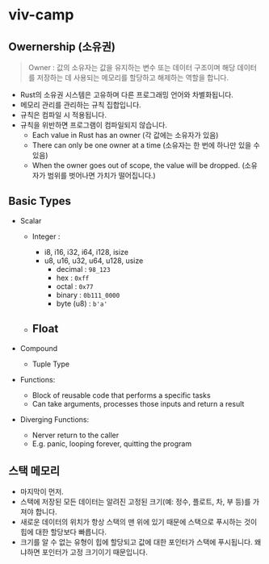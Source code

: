﻿# viv-camp

## Owernership (소유권)

> Owner : 값의 소유자는 값을 유지하는 변수 또는 데이터 구조이며 해당 데이터를 저장하는 데 사용되는 메모리를 할당하고 해제하는 역할을 합니다.

- Rust의 소유권 시스템은 고유하며 다른 프로그래밍 언어와 차별화됩니다.
- 메모리 관리를 관리하는 규칙 집합입니다.
- 규칙은 컴파일 시 적용됩니다.
- 규칙을 위반하면 프로그램이 컴파일되지 않습니다.
    - Each value in Rust has an owner (각 값에는 소유자가 있음)
    - There can only be one owner at a time (소유자는 한 번에 하나만 있을 수 있음)
    - When the owner goes out of scope, the value will be dropped. (소유자가 범위를 벗어나면 가치가 떨어집니다.)

## Basic Types

- Scalar
    - Integer :
        - i8, i16, i32, i64, i128, isize
        - u8, u16, u32, u64, u128, usize
            - decimal : `98_123`
            - hex : `0xff`
            - octal : `0x77`
            - binary : `0b111_0000`
            - byte (u8) : `b'a'`

    - Float
      - 
- Compound
    - Tuple Type
- Functions:
    - Block of reusable code that performs a specific tasks
    - Can take arguments, processes those inputs and return a result

- Diverging Functions:
    - Nerver return to the caller
    - E.g. panic, looping forever, quitting the program

## 스택 메모리

- 마지막이 먼저.
- 스택에 저장된 모든 데이터는 알려진 고정된 크기(예: 정수, 플로트, 차, 부 등)를 가져야 합니다.
- 새로운 데이터의 위치가 항상 스택의 맨 위에 있기 때문에 스택으로 푸시하는 것이 힙에 대한 할당보다 빠릅니다.
- 크기를 알 수 없는 유형이 힙에 할당되고 값에 대한 포인터가 스택에 푸시됩니다. 왜냐하면 포인터가 고정 크기이기 때문입니다.

